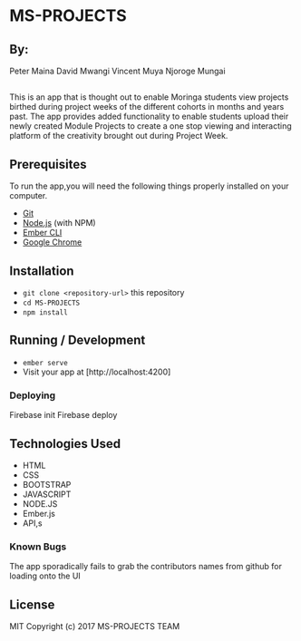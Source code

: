 # MS-PROJECTS

## By:
Peter Maina
David Mwangi
Vincent Muya
Njoroge Mungai

##

This is an app that is thought out to enable Moringa students view projects birthed during project weeks of the different cohorts in months and years past. The app provides added functionality to enable students upload their newly created Module Projects to create a one stop viewing and interacting platform of the creativity brought out during Project Week.

## Prerequisites

To run the app,you will need the following things properly installed on your computer.

* [Git](https://git-scm.com/)
* [Node.js](https://nodejs.org/) (with NPM)
* [Ember CLI](https://ember-cli.com/)
* [Google Chrome](https://google.com/chrome/)

## Installation

* `git clone <repository-url>` this repository
* `cd MS-PROJECTS`
* `npm install`

## Running / Development

* `ember serve`
* Visit your app at [http://localhost:4200]

### Deploying
Firebase init
Firebase deploy

## Technologies Used
* HTML
* CSS
* BOOTSTRAP
* JAVASCRIPT
* NODE.JS
* Ember.js
* API,s

### Known Bugs

The app sporadically fails to grab the contributors names from github for loading onto the UI


## License
MIT Copyright (c) 2017 MS-PROJECTS TEAM
